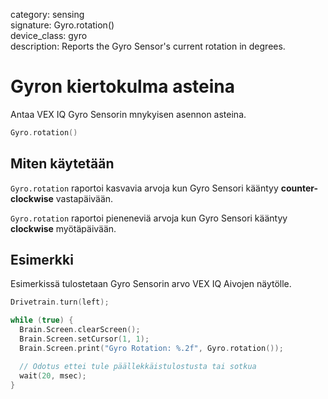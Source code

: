 category: sensing  
signature: Gyro.rotation()  
device_class: gyro  
description: Reports the Gyro Sensor's current rotation in degrees.

# Gyron kiertokulma asteina

Antaa VEX IQ Gyro Sensorin mnykyisen asennon asteina.

```cpp
Gyro.rotation()
```

## Miten käytetään

`Gyro.rotation` raportoi kasvavia arvoja kun Gyro Sensori kääntyy **counter-clockwise** vastapäivään.

`Gyro.rotation` raportoi pieneneviä arvoja kun Gyro Sensori kääntyy **clockwise** myötäpäivään.

## Esimerkki

Esimerkissä tulostetaan Gyro Sensorin arvo VEX IQ Aivojen näytölle.

```cpp
Drivetrain.turn(left);

while (true) {
  Brain.Screen.clearScreen();
  Brain.Screen.setCursor(1, 1);
  Brain.Screen.print("Gyro Rotation: %.2f", Gyro.rotation());

  // Odotus ettei tule päällekkäistulostusta tai sotkua
  wait(20, msec);
}
```

<advanced>
</advanced>